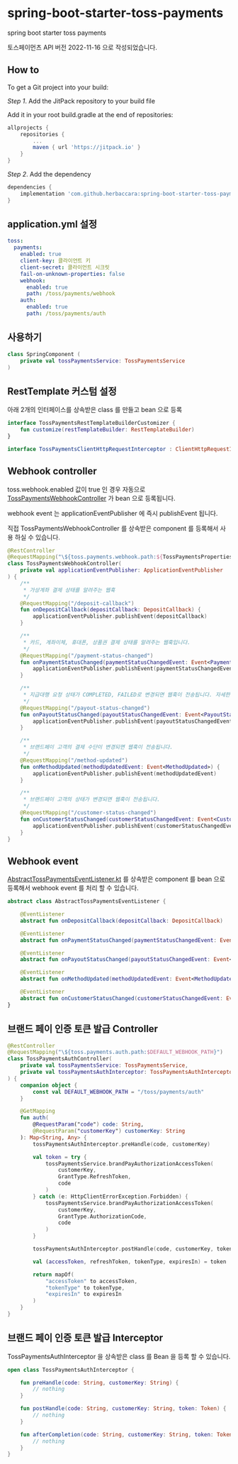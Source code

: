 # spring-boot-starter-toss-payments
spring boot starter toss payments

토스페이먼츠 API 버전 2022-11-16 으로 작성되었습니다.

## How to
To get a Git project into your build:

*Step 1*. Add the JitPack repository to your build file

Add it in your root build.gradle at the end of repositories:

```groovy
allprojects {
    repositories {
        ...
        maven { url 'https://jitpack.io' }
    }
}
```

*Step 2*. Add the dependency

```groovy
dependencies {
    implementation 'com.github.herbaccara:spring-boot-starter-toss-payments:Tag'
}
```

## application.yml 설정
```yaml
toss:
  payments:
    enabled: true
    client-key: 클라이언트 키
    client-secret: 클라이언트 시크릿
    fail-on-unknown-properties: false
    webhook:
      enabled: true
      path: /toss/payments/webhook
    auth:
      enabled: true
      path: /toss/payments/auth
```

## 사용하기
```kotlin
class SpringComponent (
    private val tossPaymentsService: TossPaymentsService
)

```

## RestTemplate 커스텀 설정
아래 2개의 인터페이스를 상속받은 class 를 만들고 bean 으로 등록

```kotlin
interface TossPaymentsRestTemplateBuilderCustomizer {
    fun customize(restTemplateBuilder: RestTemplateBuilder)
}

interface TossPaymentsClientHttpRequestInterceptor : ClientHttpRequestInterceptor
```


## Webhook controller
toss.webhook.enabled 값이 true 인 경우 자동으로
[TossPaymentsWebhookController](src%2Fmain%2Fkotlin%2Fherbaccara%2Ftoss%2Fpayments%2FTossPaymentsWebhookController.kt) 
가 bean 으로 등록됩니다.

webhook event 는 applicationEventPublisher 에 즉시 publishEvent 됩니다.

직접 TossPaymentsWebhookController 를 상속받은 component 를 등록해서 사용 하실 수 있습니다.

```kotlin
@RestController
@RequestMapping("\${toss.payments.webhook.path:${TossPaymentsProperties.DEFAULT_WEBHOOK_PATH}}")
class TossPaymentsWebhookController(
    private val applicationEventPublisher: ApplicationEventPublisher
) {
    /**
     * 가상계좌 결제 상태를 알려주는 웹훅
     */
    @RequestMapping("/deposit-callback")
    fun onDepositCallback(depositCallback: DepositCallback) {
        applicationEventPublisher.publishEvent(depositCallback)
    }

    /**
     * 카드, 계좌이체, 휴대폰, 상품권 결제 상태를 알려주는 웹훅입니다.
     */
    @RequestMapping("/payment-status-changed")
    fun onPaymentStatusChanged(paymentStatusChangedEvent: Event<PaymentStatusChanged>) {
        applicationEventPublisher.publishEvent(paymentStatusChangedEvent)
    }

    /**
     * 지급대행 요청 상태가 COMPLETED, FAILED로 변경되면 웹훅이 전송됩니다. 자세한 상태 설명은 status에서 확인하세요.
     */
    @RequestMapping("/payout-status-changed")
    fun onPayoutStatusChanged(payoutStatusChangedEvent: Event<PayoutStatusChanged>) {
        applicationEventPublisher.publishEvent(payoutStatusChangedEvent)
    }

    /**
     * 브랜드페이 고객의 결제 수단이 변경되면 웹훅이 전송됩니다.
     */
    @RequestMapping("/method-updated")
    fun onMethodUpdated(methodUpdatedEvent: Event<MethodUpdated>) {
        applicationEventPublisher.publishEvent(methodUpdatedEvent)
    }

    /**
     * 브랜드페이 고객의 상태가 변경되면 웹훅이 전송됩니다.
     */
    @RequestMapping("/customer-status-changed")
    fun onCustomerStatusChanged(customerStatusChangedEvent: Event<CustomerStatusChanged>) {
        applicationEventPublisher.publishEvent(customerStatusChangedEvent)
    }
}

```

## Webhook event

[AbstractTossPaymentsEventListener.kt](src%2Fmain%2Fkotlin%2Fherbaccara%2Ftoss%2Fpayments%2FAbstractTossPaymentsEventListener.kt)
를 상속받은 component 를 bean 으로 등록해서 webhook event 를 처리 할 수 있습니다.

```kotlin
abstract class AbstractTossPaymentsEventListener {

    @EventListener
    abstract fun onDepositCallback(depositCallback: DepositCallback)

    @EventListener
    abstract fun onPaymentStatusChanged(paymentStatusChangedEvent: Event<PaymentStatusChanged>)

    @EventListener
    abstract fun onPayoutStatusChanged(payoutStatusChangedEvent: Event<PayoutStatusChanged>)

    @EventListener
    abstract fun onMethodUpdated(methodUpdatedEvent: Event<MethodUpdated>)

    @EventListener
    abstract fun onCustomerStatusChanged(customerStatusChangedEvent: Event<CustomerStatusChanged>)
}

```

## 브랜드 페이 인증 토큰 발급 Controller
```kotlin
@RestController
@RequestMapping("\${toss.payments.auth.path:$DEFAULT_WEBHOOK_PATH}")
class TossPaymentsAuthController(
    private val tossPaymentsService: TossPaymentsService,
    private val tossPaymentsAuthInterceptor: TossPaymentsAuthInterceptor
) {
    companion object {
        const val DEFAULT_WEBHOOK_PATH = "/toss/payments/auth"
    }

    @GetMapping
    fun auth(
        @RequestParam("code") code: String,
        @RequestParam("customerKey") customerKey: String
    ): Map<String, Any> {
        tossPaymentsAuthInterceptor.preHandle(code, customerKey)

        val token = try {
            tossPaymentsService.brandPayAuthorizationAccessToken(
                customerKey,
                GrantType.RefreshToken,
                code
            )
        } catch (e: HttpClientErrorException.Forbidden) {
            tossPaymentsService.brandPayAuthorizationAccessToken(
                customerKey,
                GrantType.AuthorizationCode,
                code
            )
        }

        tossPaymentsAuthInterceptor.postHandle(code, customerKey, token)

        val (accessToken, refreshToken, tokenType, expiresIn) = token

        return mapOf(
            "accessToken" to accessToken,
            "tokenType" to tokenType,
            "expiresIn" to expiresIn
        )
    }
}
```

## 브랜드 페이 인증 토큰 발급 Interceptor

TossPaymentsAuthInterceptor 을 상속받은 class 를 Bean 을 등록 할 수 있습니다.

```kotlin
open class TossPaymentsAuthInterceptor {

    fun preHandle(code: String, customerKey: String) {
        // nothing
    }

    fun postHandle(code: String, customerKey: String, token: Token) {
        // nothing
    }

    fun afterCompletion(code: String, customerKey: String, token: Token?, e: Throwable?) {
        // nothing
    }
}
```